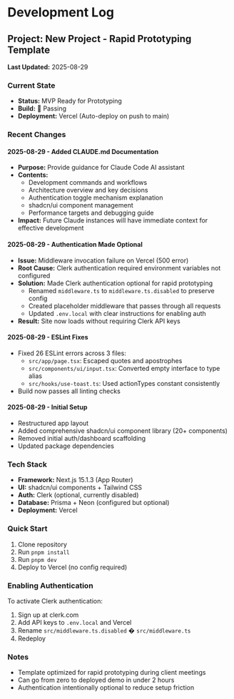 # Development Log

## Project: New Project - Rapid Prototyping Template
**Last Updated:** 2025-08-29

### Current State
- **Status:** MVP Ready for Prototyping
- **Build:**  Passing
- **Deployment:** Vercel (Auto-deploy on push to main)

### Recent Changes

#### 2025-08-29 - Added CLAUDE.md Documentation
- **Purpose:** Provide guidance for Claude Code AI assistant
- **Contents:** 
  - Development commands and workflows
  - Architecture overview and key decisions
  - Authentication toggle mechanism explanation
  - shadcn/ui component management
  - Performance targets and debugging guide
- **Impact:** Future Claude instances will have immediate context for effective development

#### 2025-08-29 - Authentication Made Optional
- **Issue:** Middleware invocation failure on Vercel (500 error)
- **Root Cause:** Clerk authentication required environment variables not configured
- **Solution:** Made Clerk authentication optional for rapid prototyping
  - Renamed `middleware.ts` to `middleware.ts.disabled` to preserve config
  - Created placeholder middleware that passes through all requests
  - Updated `.env.local` with clear instructions for enabling auth
- **Result:** Site now loads without requiring Clerk API keys

#### 2025-08-29 - ESLint Fixes
- Fixed 26 ESLint errors across 3 files:
  - `src/app/page.tsx`: Escaped quotes and apostrophes
  - `src/components/ui/input.tsx`: Converted empty interface to type alias
  - `src/hooks/use-toast.ts`: Used actionTypes constant consistently
- Build now passes all linting checks

#### 2025-08-29 - Initial Setup
- Restructured app layout
- Added comprehensive shadcn/ui component library (20+ components)
- Removed initial auth/dashboard scaffolding
- Updated package dependencies

### Tech Stack
- **Framework:** Next.js 15.1.3 (App Router)
- **UI:** shadcn/ui components + Tailwind CSS
- **Auth:** Clerk (optional, currently disabled)
- **Database:** Prisma + Neon (configured but optional)
- **Deployment:** Vercel

### Quick Start
1. Clone repository
2. Run `pnpm install`
3. Run `pnpm dev`
4. Deploy to Vercel (no config required)

### Enabling Authentication
To activate Clerk authentication:
1. Sign up at clerk.com
2. Add API keys to `.env.local` and Vercel
3. Rename `src/middleware.ts.disabled` � `src/middleware.ts`
4. Redeploy

### Notes
- Template optimized for rapid prototyping during client meetings
- Can go from zero to deployed demo in under 2 hours
- Authentication intentionally optional to reduce setup friction